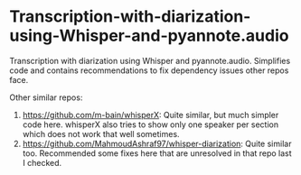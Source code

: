 # Transcription-with-diarization-using-Whisper-and-pyannote.audio
Transcription with diarization using Whisper and pyannote.audio.
Simplifies code and contains recommendations to fix dependency issues other repos face.

Other similar repos:
1) https://github.com/m-bain/whisperX: Quite similar, but much simpler code here. whisperX also tries to show only one speaker per section which does not work that well sometimes.
2) https://github.com/MahmoudAshraf97/whisper-diarization: Quite similar too. Recommended some fixes here that are unresolved in that repo last I checked.
